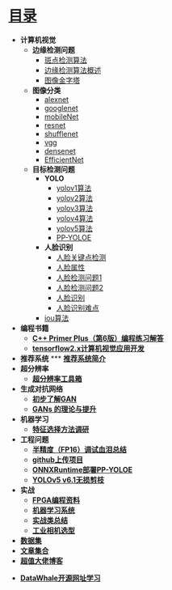 # [目录](README.md)
* **计算机视觉**
  * **边缘检测问题**
    * [斑点检测算法](DeepLearning/cv/ch1.md)
    * [边缘检测算法概述](DeepLearning/cv/ch2.md)
    * [图像金字塔](DeepLearning/cv/图像金字塔.md)
  * **图像分类**
    * [alexnet](DeepLearning/alexnet.md)   
    * [googlenet](DeepLearning/googlenet.md)
    * [mobileNet](DeepLearning/mobileNet.md)
    * [resnet](DeepLearning/resnet.md)
    * [shufflenet](DeepLearning/shufflenet.md)
    * [vgg](DeepLearning/vgg.md)
    * [densenet](DeepLearning/densenet.md)
    * [EfficientNet](DeepLearning/EfficientNet.md)
  * **目标检测问题**
    * **YOLO**
      * [yolov1算法](DeepLearning/cv/yolov1.md)
      * [yolov2算法](DeepLearning/cv/yolov2.md)
      * [yolov3算法](DeepLearning/cv/yolov3.md)
      * [yolov4算法](DeepLearning/cv/yolov4.md)
      * [yolov5算法](DeepLearning/cv/yolov5.md)
      * [PP-YOLOE](DeepLearning/cv/PP-YOLOE.md)
    * **人脸识别**
      * [人脸关键点检测](DeepLearning/cv/人脸关键点检测.md)
      * [人脸属性](DeepLearning/cv/人脸属性识别.md)
      * [人脸检测问题1](DeepLearning/cv/人脸检测问题1.md)
      * [人脸检测问题2](DeepLearning/cv/人脸检测问题2.md)
      * [人脸识别](DeepLearning/cv/人脸识别.md)
      * [人脸识别难点](DeepLearning/cv/人脸识别难点.md)
    * [iou算法](DeepLearning/cv/iou.md)
* **编程书籍**
  * [**C++ Primer Plus（第6版）编程练习解答**](https://relph1119.github.io/cpp-primer-plus/#/)
  * [**tensorflow2.x计算机视觉应用开发**](https://github.com/swpucwf/tf_study/tree/master)
* **推荐系统**
  *** [**推荐系统简介**](DeepLearning/推荐系统/推荐系统.md)
* **超分辨率**
  * [**超分辨率工具箱**](DeepLearning/super-resolution/readme.md)
* **生成对抗网络**
  * [**初步了解GAN**](DeepLearning/GAN/笔记.md)
  * [**GANs 的理论与提升**](DeepLearning/GAN/笔记2.md)
* **机器学习**
  * [**特征选择方法调研**](DeepLearning/MachineLearning/ch1.md)
* **工程问题**
  * [**半精度（FP16）调试血泪总结**](https://mp.weixin.qq.com/s/C5WsHZBBXtHLPU7tqAbzyw) 
  * [**github上传项目**](https://www.cnblogs.com/zouwangblog/p/11201561.html)
  * [**ONNXRuntime部署PP-YOLOE**](https://github.com/hpc203/pp-yoloe-onnxrun-cpp-py)
  * [**YOLOv5 v6.1无损剪枝**](DeepLearning/deploy/YOLOv5无损剪枝.md)
* **实战**
  * [**FPGA编程资料**](https://xupsh.github.io/pp4fpgas-cn/)
  * [**机器学习系统**](https://openmlsys.github.io/chapter_preface/index.html)
  * [**实战类总结**](https://docs.qq.com/doc/DZG1SZ21YZmx4b2Z1)
  * [**工业相机选型**](DeepLearning/cv/工业光源选型.md)
* [**数据集**](datasets/README.md)
* [**文章集合**](paper/README.md)
* [**超值大佬博客**](DeepLearning/语音识别/readme.md)
- [**DataWhale开源网址学习**](https://datawhale.feishu.cn/docs/doccn0AOicI3LJ8RwhY0cuDPSOc#zDsZM5)



